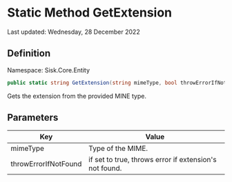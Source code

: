 # Static Method GetExtension
Last updated: Wednesday, 28 December 2022

## Definition
Namespace: Sisk.Core.Entity

```csharp
public static string GetExtension(string mimeType, bool throwErrorIfNotFound = true)
```

Gets the extension from the provided MINE type.

## Parameters

| Key | Value |
| --- | --- |
| mimeType | Type of the MIME. | 
| throwErrorIfNotFound | if set to true, throws error if extension's not found. | 

